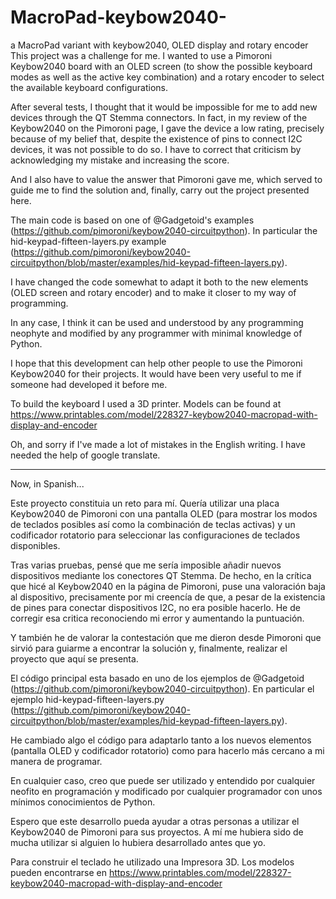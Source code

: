 # MacroPad-keybow2040-
a MacroPad variant with keybow2040, OLED display and rotary encoder
This project was a challenge for me. I wanted to use a Pimoroni Keybow2040 board with an OLED screen (to show the possible keyboard modes as well as the active key combination) and a rotary encoder to select the available keyboard configurations.

After several tests, I thought that it would be impossible for me to add new devices through the QT Stemma connectors. In fact, in my review of the Keybow2040 on the Pimoroni page, I gave the device a low rating, precisely because of my belief that, despite the existence of pins to connect I2C devices, it was not possible to do so. I have to correct that criticism by acknowledging my mistake and increasing the score.

And I also have to value the answer that Pimoroni gave me, which served to guide me to find the solution and, finally, carry out the project presented here.

The main code is based on one of @Gadgetoid's examples (https://github.com/pimoroni/keybow2040-circuitpython). In particular the hid-keypad-fifteen-layers.py example (https://github.com/pimoroni/keybow2040-circuitpython/blob/master/examples/hid-keypad-fifteen-layers.py).

I have changed the code somewhat to adapt it both to the new elements (OLED screen and rotary encoder) and to make it closer to my way of programming.

In any case, I think it can be used and understood by any programming neophyte and modified by any programmer with minimal knowledge of Python.

I hope that this development can help other people to use the Pimoroni Keybow2040 for their projects. It would have been very useful to me if someone had developed it before me.

To build the keyboard I used a 3D printer. Models can be found at
https://www.printables.com/model/228327-keybow2040-macropad-with-display-and-encoder


Oh, and sorry if I've made a lot of mistakes in the English writing. I have needed the help of google translate.

_______________________________________________________________________________________________________________________________

Now, in Spanish...


Este proyecto constituia un reto para mí. Quería utilizar una placa Keybow2040 de Pimoroni con una pantalla OLED (para mostrar los  modos de teclados posibles así como la combinación de teclas activas) y un codificador rotatorio para seleccionar las configuraciones de teclados disponibles.

Tras varias pruebas, pensé que me sería imposible añadir nuevos dispositivos mediante los conectores QT Stemma. De hecho, en la crítica que hicé al Keybow2040 en la página de Pimoroni, puse una valoración baja al dispositivo, precisamente por mi creencía de que, a pesar de la existencia de pines para conectar dispositivos I2C, no era posible hacerlo. He de corregir esa critica reconociendo mi error y aumentando la puntuación. 

Y también he de valorar la contestación que me dieron desde Pimoroni que sirvió para guiarme a encontrar la solución y, finalmente, realizar el proyecto que aquí se presenta.

El código principal esta basado en uno de los ejemplos de @Gadgetoid (https://github.com/pimoroni/keybow2040-circuitpython). En particular el ejemplo hid-keypad-fifteen-layers.py (https://github.com/pimoroni/keybow2040-circuitpython/blob/master/examples/hid-keypad-fifteen-layers.py).

He cambiado algo el código para adaptarlo tanto a los nuevos elementos (pantalla OLED y codificador rotatorio) como para hacerlo más cercano a mi manera de programar.

En cualquier caso, creo que puede ser utilizado y entendido por cualquier neofito en programación y modificado por cualquier programador con unos mínimos conocimientos de Python. 

Espero que este desarrollo pueda ayudar a otras personas a utilizar el Keybow2040 de Pimoroni para sus proyectos. A mí me hubiera sido de mucha utilizar si alguien lo hubiera desarrollado antes que yo.

Para construir el teclado he utilizado una Impresora 3D. Los modelos pueden encontrarse en
https://www.printables.com/model/228327-keybow2040-macropad-with-display-and-encoder

